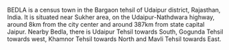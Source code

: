 BEDLA is a census town in the Bargaon tehsil of Udaipur district, Rajasthan, India. It is situated near Sukher area, on the Udaipur-Nathdwara highway, around 8km from the city center and around 387km from state capital Jaipur. Nearby Bedla, there is Udaipur Tehsil towards South, Gogunda Tehsil towards west, Khamnor Tehsil towards North and Mavli Tehsil towards East.
